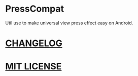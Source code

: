 # PressCompat
Util use to make universal view press effect easy on Android.

# [CHANGELOG](CHANGELOG.md)

# [MIT LICENSE](LICENSE)